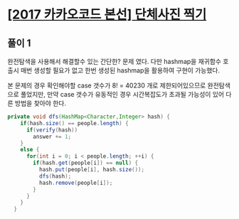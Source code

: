 # [[2017 카카오코드 본선] 단체사진 찍기](https://programmers.co.kr/learn/courses/30/lessons/1835)

## 풀이 1
완전탐색을 사용해서 해결할수 있는 간단한? 문제 였다. 다만 hashmap을 재귀함수 호출시 매번 생성할 필요가 없고 한번 생성된 hashmap을 활용하여 구현이 가능했다. 

본 문제의 경우 확인해야할 case 갯수가 8! = 40230 개로 제한되어있으므로 완전탐색으로 풀었지만, 만약 case 갯수가 유동적인 경우 시간복잡도가 초과될 가능성이 있어 다른 방법을 찾아야 한다.

```java
private void dfs(HashMap<Character,Integer> hash) {
    if(hash.size() == people.length) {
      if(verify(hash))
        answer += 1;
    }
    else {
      for(int i = 0; i < people.length; ++i) {
        if(hash.get(people[i]) == null) {
          hash.put(people[i], hash.size());
          dfs(hash);
          hash.remove(people[i]);
        }
      }
    }
  }
```
